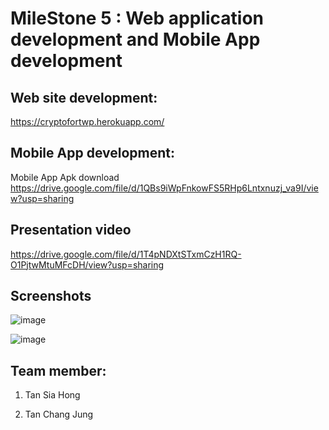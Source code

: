 
# MileStone 5 : Web application development and Mobile App development


## Web site development:

https://cryptofortwp.herokuapp.com/


## Mobile App development:
Mobile App Apk download  
https://drive.google.com/file/d/1QBs9iWpFnkowFS5RHp6Lntxnuzj_va9I/view?usp=sharing


## Presentation video
https://drive.google.com/file/d/1T4pNDXtSTxmCzH1RQ-O1PjtwMtuMFcDH/view?usp=sharing


## Screenshots
![image](https://user-images.githubusercontent.com/43994669/85022897-83137780-b1a6-11ea-93de-398a8bd54eee.png)

![image](https://user-images.githubusercontent.com/43994669/85023006-b81fca00-b1a6-11ea-8738-1422ba7b75c9.png)




## Team member:
1. Tan Sia Hong

2. Tan Chang Jung
